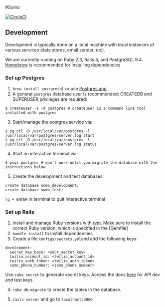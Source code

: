 #Somo

[![CircleCI](https://circleci.com/gh/uwblueprint/somo.svg?style=svg)](https://circleci.com/gh/uwblueprint/somo)

## Development

Development is typically done on a local machine with local instances of various services (data stores, email sender, etc).

We are currently running on Ruby 2.3, Rails 4, and PostgreSQL 9.4. [Homebrew](http://mxcl.github.io/homebrew/) is recommended for installing dependencies.

### Set up Postgres

1. `brew install postgresql` or use [Postgres.app](http://postgresapp.com/)
2. A general `postgres` database user is recommended; CREATEDB and SUPERUSER privileges are required:
  
  ```
  $ createuser -s -d postgres # createuser is a command line tool installed with postgres
  ```
3. Start/manage the postgres service via:
  
  ```
  $ pg_ctl -D /usr/local/var/postgres -l /usr/local/var/postgres/server.log start
  $ pg_ctl -D /usr/local/var/postgres -l /usr/local/var/postgres/server.log status
  ```
4. Start an interactive terminal via:
  
  ```
  $ psql postgres # won't work until you migrate the database with the instructions below
  ```

5. Create the development and test databases:
 
  ```
  create database somo_development;
  create database somo_test;
  ```

`\q + ENTER` in terminal to quit interactive terminal


### Set up Rails
1. Install and manage Ruby versions with [rvm](http://rvm.io/). Make sure to install the correct Ruby version, which is specified in the [Gemfile]
2. `bundle install` to install dependencies
3. Create a file `configs/secrets.yml`and add the following keys:
  ```
  development:
    secret_key_base: <your_secret_key>
    twilio_account_id: <twilio_account_id>
    twilio_auth_token: <twilio_auth_token>
    somo_phone_number: <somo_phone_number>
  ```
  Use `rake secret` to generate secret keys. Access the docs [here](https://docs.google.com/document/d/1X9D7-7yff8MpFdnh_rXd4MUGDJMFzJ8EbW6eJQNKz1Q/edit?usp=sharing) for API dev and test keys.

4. `rake db:migrate` to create the tables in the database.

5. `rails server` and go to `localhost:3000`
